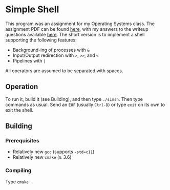 # Simple Shell
This program was an assignment for my Operating Systems class. The assignment PDF can be found [here](lab2.pdf), with my answers to the writeup questions available [here](writeup.txt). The short version is to implement a shell supporting the following features:

- Background-ing of processes with `&`
- Input/Output redirection with `>`, `>>`, and `<`
- Pipelines with `|`

All operators are assumed to be separated with spaces.

## Operation
To run it, build it (see Building), and then type `./simsh`. Then type commands as usual. Send an `EOF` (usually `Ctrl-D`) or type `exit` on its own to exit the shell.

## Building
### Prerequisites
- Relatively new `gcc` (supports `-std=c11`)
- Relatively new `cmake` (&geq; 3.6)
### Compiling
Type `cmake .`